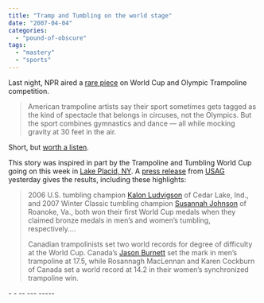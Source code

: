 ```yaml
---
title: "Tramp and Tumbling on the world stage"
date: "2007-04-04"
categories: 
  - "pound-of-obscure"
tags: 
  - "mastery"
  - "sports"
---
```


Last night, NPR aired a [rare piece](http://www.npr.org/templates/story/story.php?storyId=9323358 "NPR:  Soaring Competition: Trampoline World Cup") on World Cup and Olympic Trampoline competition.

> American trampoline artists say their sport sometimes gets tagged as the kind of spectacle that belongs in circuses, not the Olympics. But the sport combines gymnastics and dance — all while mocking gravity at 30 feet in the air.

Short, but [worth a listen](http://www.npr.org/templates/dmg/dmg_wmref.php?prgCode=ATC&showDate=03-Apr-2007&segNum=8&mediaPref=WM&sauid=U419548131143466624515&getUnderwriting=1 "Listen to Soaring Competition: Trampoline World Cup").

This story was inspired in part by the Trampoline and Tumbling World Cup going on this week in [Lake Placid, NY](http://mli.typepad.com/the_cottage_chat/2007/03/another_world_c.html "The Cottage Chat:  Lake Placid's Blog:  Another World Cup Competition in Lake Placid"). A [press release](http://www.usa-gymnastics.org/news/2007/apr02-07tt-worldcupfinals.html "News: Ludvigson and Johnson win bronze medals at Trampoline and Tumbling World Cup") from [USAG](http://www.usa-gymnastics.org "USA Gymnastics home page") yesterday gives the results, including these highlights:

> 2006 U.S. tumbling champion [Kalon Ludvigson](http://www.usa-gymnastics.org/athletes/newbio/athletebios.php?id=368791 "USAG Bio:  Kalon Ludvigson") of Cedar Lake, Ind., and 2007 Winter Classic tumbling champion [Susannah Johnson](http://www.usa-gymnastics.org/athletes/newbio/athletebios.php?id=319585 "USAG Bio:  Susannah Johnson") of Roanoke, Va., both won their first World Cup medals when they claimed bronze medals in men’s and women’s tumbling, respectively....
> 
> Canadian trampolinists set two world records for degree of difficulty at the World Cup. Canada’s [Jason Burnett](http://www.youtube.com/results?search_query=jason+burnett&search=Search "YouTube:  Jason Burnett") set the mark in men’s trampoline at 17.5, while Rosannagh MacLennan and Karen Cockburn of Canada set a world record at 14.2 in their women’s synchronized trampoline win.

\- - -- --- -----
